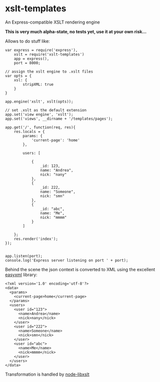 # xslt-templates
An Express-compatible XSLT rendering engine

**This is very much alpha-state, no tests yet, use it at your own risk...**

Allows to do stuff like:

    var express = require('express'),
        xslt = require('xslt-templates')
        app = express(),
        port = 8000;
    
    // assign the xslt engine to .xslt files
    var opts = {
        xsl: {
            stripXML: true
        }
    }
    
    app.engine('xslt', xslt(opts));
    
    // set .xslt as the default extension
    app.set('view engine', 'xslt');
    app.set('views', __dirname + '/templates/pages');
    
    app.get('/', function(req, res){
        res.locals = {
            params: {
                'current-page': 'home'
            },
    
            users: [
    
                {
                    _id: 123,
                    name: "Andrea",
                    nick: "nany"
                },
                {
                    _id: 222,
                    name: "Someone",
                    nick: "smn"
                },
                {
                    _id: "abc",
                    name: "Me",
                    nick: "mmmm"
                }
            ]
    
        };
        res.render('index');
    }); 
    
    
    app.listen(port);
    console.log('Express server listening on port ' + port);
    
Behind the scene the json context is converted to XML using the excellent [easyxml](https://github.com/tlhunter/node-easyxml)  library:

    <?xml version='1.0' encoding='utf-8'?>
    <data>
      <params>
        <current-page>home</current-page>
      </params>
      <users>
        <user id="123">
          <name>Andrea</name>
          <nick>nany</nick>
        </user>
        <user id="222">
          <name>Someone</name>
          <nick>smn</nick>
        </user>
        <user id="abc">
          <name>Me</name>
          <nick>mmmm</nick>
        </user>
      </users>
    </data>
    
Transformation is handled by [node-libxslt](https://github.com/albanm/node-libxslt)
